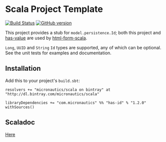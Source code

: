 # Scala Project Template

[![Build Status](https://travis-ci.org/mslinn/has-id.svg?branch=master)](https://travis-ci.org/mslinn/has-id)
[![GitHub version](https://badge.fury.io/gh/mslinn%2Fshas-id.svg)](https://badge.fury.io/gh/mslinn%2Fhas-id)

This project provides a stub for `model.persistence.Id`; 
both this project and [has-value](https://github.com/mslinn/has-value) are used by 
[html-form-scala](https://github.com/mslinn/html-form-scala).

`Long`, `UUID` and `String` `Id` types are supported, any of which can be optional.
See the unit tests for examples and documentation.

## Installation
Add this to your project's `build.sbt`:

    resolvers += "micronautics/scala on bintray" at "http://dl.bintray.com/micronautics/scala"

    libraryDependencies += "com.micronautics" %% "has-id" % "1.2.0" withSources()

## Scaladoc
[Here](http://mslinn.github.io/has-id/latest/api/)
